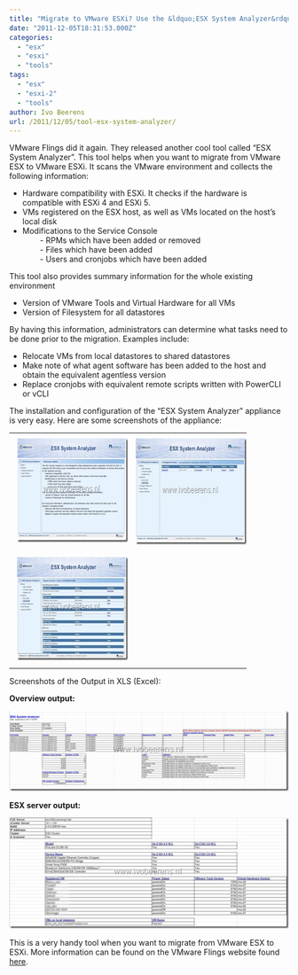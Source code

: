 ```yaml
---
title: "Migrate to VMware ESXi? Use the &ldquo;ESX System Analyzer&rdquo; tool"
date: "2011-12-05T18:31:53.000Z"
categories: 
  - "esx"
  - "esxi"
  - "tools"
tags: 
  - "esx"
  - "esxi-2"
  - "tools"
author: Ivo Beerens
url: /2011/12/05/tool-esx-system-analyzer/
---
```


VMware Flings did it again. They released another cool tool called “ESX System Analyzer”. This tool helps when you want to migrate from VMware ESX to VMware ESXi. It scans the VMware environment and collects the following information:
- Hardware compatibility with ESXi. It checks if the hardware is compatible with ESXi 4 and ESXi 5.
- VMs registered on the ESX host, as well as VMs located on the host’s local disk
- Modifications to the Service Console  
        - RPMs which have been added or removed  
        - Files which have been added  
        - Users and cronjobs which have been added

This tool also provides summary information for the whole existing environment

- Version of VMware Tools and Virtual Hardware for all VMs
- Version of Filesystem for all datastores

By having this information, administrators can determine what tasks need to be done prior to the migration. Examples include:
- Relocate VMs from local datastores to shared datastores
- Make note of what agent software has been added to the host and obtain the equivalent agentless version
- Replace cronjobs with equivalent remote scripts written with PowerCLI or vCLI

The installation and configuration of the “ESX System Analyzer” appliance is very easy. Here are some screenshots of the appliance:

<table border="0" cellspacing="0" cellpadding="2" width="400"><tbody><tr><td valign="top" width="200"><a href="images/image.png"><font color="#000000"><img style="background-image: none; border-bottom: 0px; border-left: 0px; margin: 7px; padding-left: 0px; padding-right: 0px; display: inline; border-top: 0px; border-right: 0px; padding-top: 0px" title="image" border="0" alt="image" src="images/image_thumb.png" width="270" height="188"></font></a></td><td valign="top" width="200"><a href="https://www.ivobeerens.nl/wp-content/uploads/2011/12/2011-12-05-15h14_18.jpg"><font color="#000000"><img style="background-image: none; border-bottom: 0px; border-left: 0px; margin: 7px; padding-left: 0px; padding-right: 0px; display: inline; border-top: 0px; border-right: 0px; padding-top: 0px" title="2011-12-05 15h14_18" border="0" alt="2011-12-05 15h14_18" src="images/2011-12-05-15h14_18_thumb.jpg" width="274" height="192"></font></a></td></tr><tr><td valign="top" width="200"><a href="https://www.ivobeerens.nl/wp-content/uploads/2011/12/2011-12-05-15h19_56.jpg"><font color="#000000"><img style="background-image: none; border-bottom: 0px; border-left: 0px; margin: 7px; padding-left: 0px; padding-right: 0px; display: inline; border-top: 0px; border-right: 0px; padding-top: 0px" title="2011-12-05 15h19_56" border="0" alt="2011-12-05 15h19_56" src="images/2011-12-05-15h19_56_thumb.jpg" width="272" height="187"></font></a></td><td valign="top" width="200"><font color="#000000"></font></td></tr></tbody></table>

Screenshots of the Output in XLS (Excel):

**Overview output:**

[![image](images/image_thumb1.png "image")](images/image1.png)

**ESX server output:**

[![2011-12-05 15h24_11](images/2011-12-05-15h24_11_thumb.jpg "2011-12-05 15h24_11")](images/2011-12-05-15h24_11.jpg)

This is a very handy tool when you want to migrate from VMware ESX to ESXi. More information can be found on the VMware Flings website found [here](https://labs.VMware.com/flings/esx-system-analyzer).